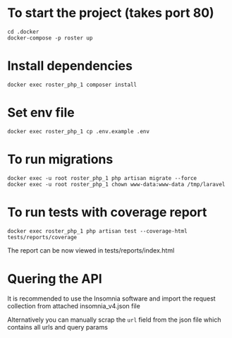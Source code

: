 # To start the project (takes port 80)

```shell
cd .docker
docker-compose -p roster up
```

# Install dependencies
```shell
docker exec roster_php_1 composer install
```

# Set env file
```shell
docker exec roster_php_1 cp .env.example .env
```

# To run migrations
```shell
docker exec -u root roster_php_1 php artisan migrate --force
docker exec -u root roster_php_1 chown www-data:www-data /tmp/laravel
```

# To run tests with coverage report

```shell
docker exec roster_php_1 php artisan test --coverage-html tests/reports/coverage
```

The report can be now viewed in tests/reports/index.html

# Quering the API

It is recommended to use the Insomnia software and import the request collection from attached insomnia_v4.json file

Alternatively you can manually scrap the `url` field from the json file which contains all urls and query params
